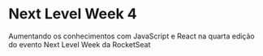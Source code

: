 # Next Level Week 4
 Aumentando os conhecimentos com JavaScript e React na quarta edição do evento Next Level Week da RocketSeat
